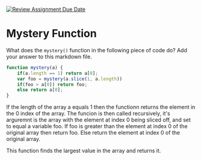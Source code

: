 [![Review Assignment Due Date](https://classroom.github.com/assets/deadline-readme-button-24ddc0f5d75046c5622901739e7c5dd533143b0c8e959d652212380cedb1ea36.svg)](https://classroom.github.com/a/GDPVb20V)
# Mystery Function

What does the `mystery()` function in the following piece of code do? Add your
answer to this markdown file.

```javascript
function mystery(a) {
    if(a.length == 1) return a[0];
    var foo = mystery(a.slice(1, a.length))
    if(foo > a[0]) return foo;
    else return a[0];
}
```



If the length of the array a equals 1 then the functionn returns the element in the 0 index of the array. 
The funcion is then called recursively, it's arguremnt is the array with the element at index 0 being sliced off, and set to equal a variable foo.
If foo is greater than the element at index 0 of the original array then return foo. 
Else return the element at index 0 of the original array.

This function finds the largest value in the array and returns it.
